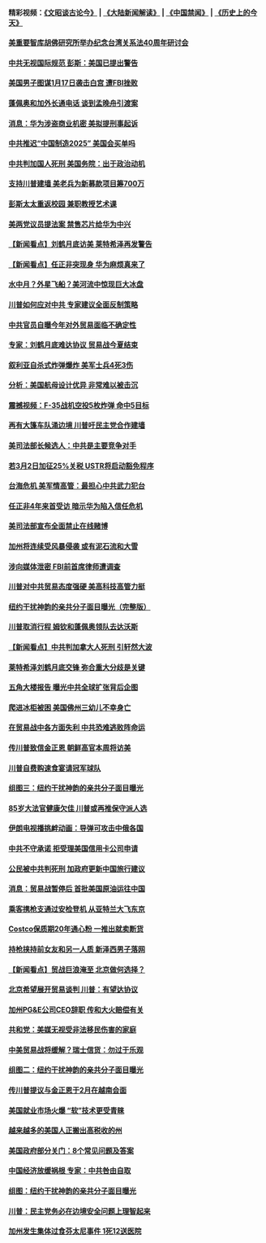 #### 精彩视频：[《文昭谈古论今》](https://github.com/gfw-breaker/wenzhao/blob/master/README.md?t=01170931) | [《大陆新闻解读》](https://github.com/gfw-breaker/ntdtv-comedy/blob/master/README.md?t=01170931) | [《中国禁闻》](https://github.com/gfw-breaker/ntdtv-news/blob/master/README.md?t=01170931) | [《历史上的今天》](https://github.com/gfw-breaker/today-in-history/blob/master/README.md?t=01170931) 

#### [美重要智库胡佛研究所举办纪念台湾关系法40周年研讨会](../pages/nsc412/n10981581.md?t=01170931) 

#### [中共无视国际规范 彭斯：美国已提出警告](../pages/nsc412/n10980891.md?t=01170931) 

#### [美国男子图谋1月17日袭击白宫 遭FBI挫败](../pages/nsc412/n10981236.md?t=01170931) 

#### [蓬佩奥和加外长通电话 谈到孟晚舟引渡案](../pages/nsc412/n10980431.md?t=01170931) 

#### [消息：华为涉盗商业机密 美拟提刑事起诉](../pages/nsc412/n10980593.md?t=01170931) 

#### [中共推迟“中国制造2025” 美国会买单吗](../pages/nsc412/n10980497.md?t=01170931) 

#### [中共判加国人死刑 美国务院：出于政治动机](../pages/nsc412/n10980469.md?t=01170931) 

#### [支持川普建墙 美老兵为新募款项目筹700万](../pages/nsc412/n10980304.md?t=01170931) 

#### [彭斯太太重返校园 兼职教授艺术课](../pages/nsc412/n10980254.md?t=01170931) 

#### [美两党议员提法案 禁售芯片给华为中兴](../pages/nsc412/n10980446.md?t=01170931) 

#### [【新闻看点】刘鹤月底访美 莱特希泽再发警告](../pages/nsc412/n10980237.md?t=01170931) 

#### [【新闻看点】任正非突现身 华为麻烦真来了](../pages/nsc412/n10980235.md?t=01170931) 

#### [水中月？外星飞船？美河流中惊现巨大冰盘](../pages/nsc412/n10980218.md?t=01170931) 

#### [川普如何应对中共 专家建议全面反制策略](../pages/nsc412/n10980184.md?t=01170931) 

#### [中共官员自曝今年对外贸易面临不确定性](../pages/nsc412/n10979984.md?t=01170931) 

#### [专家：刘鹤月底难达协议 贸易战今夏结束](../pages/nsc412/n10979976.md?t=01170931) 

#### [叙利亚自杀式炸弹爆炸 美军士兵4死3伤](../pages/nsc412/n10979913.md?t=01170931) 

#### [分析：美国航母设计优异 非常难以被击沉](../pages/nsc412/n10979292.md?t=01170931) 

#### [震撼视频：F-35战机空投5枚炸弹 命中5目标](../pages/nsc412/n10978711.md?t=01170931) 

#### [再有大篷车队涌边境 川普吁民主党合作建墙](../pages/nsc412/n10978161.md?t=01170931) 

#### [美司法部长候选人：中共是主要竞争对手](../pages/nsc412/n10978457.md?t=01170931) 

#### [若3月2日加征25%关税 USTR将启动豁免程序](../pages/nsc412/n10978421.md?t=01170931) 

#### [台海危机 美军情高管：最担心中共武力犯台](../pages/nsc412/n10978241.md?t=01170931) 

#### [任正非4年来首受访 暗示华为陷入信任危机](../pages/nsc412/n10977688.md?t=01170931) 

#### [美司法部宣布全面禁止在线赌博](../pages/nsc412/n10977967.md?t=01170931) 

#### [加州将连续受风暴侵袭 或有泥石流和大雪](../pages/nsc412/n10978010.md?t=01170931) 

#### [涉向媒体泄密 FBI前首席律师遭调查](../pages/nsc412/n10977862.md?t=01170931) 

#### [川普对中共贸易态度强硬 美高科技高管力挺](../pages/nsc412/n10977844.md?t=01170931) 

#### [纽约干扰神韵的亲共分子面目曝光（完整版）](../pages/nsc412/n10977993.md?t=01170931) 

#### [川普取消行程 姆钦和蓬佩奥领队去达沃斯](../pages/nsc412/n10977828.md?t=01170931) 

#### [【新闻看点】中共判加拿大人死刑 引轩然大波](../pages/nsc412/n10977667.md?t=01170931) 

#### [莱特希泽刘鹤月底交锋 弥合重大分歧是关键](../pages/nsc412/n10977740.md?t=01170931) 

#### [五角大楼报告 曝光中共全球扩张背后企图](../pages/nsc412/n10977657.md?t=01170931) 

#### [爬进冰柜被困 美国佛州三幼儿不幸身亡](../pages/nsc412/n10977384.md?t=01170931) 

#### [在贸易战中各方面失利 中共恐难逃败阵命运](../pages/nsc412/n10977366.md?t=01170931) 

#### [传川普致信金正恩 朝鲜高官本周将访美](../pages/nsc412/n10976756.md?t=01170931) 

#### [川普自费购速食宴请冠军球队](../pages/nsc412/n10976460.md?t=01170931) 

#### [组图三：纽约干扰神韵的亲共分子面目曝光](../pages/nsc412/n10976545.md?t=01170931) 

#### [85岁大法官健康欠佳 川普或再推保守派人选](../pages/nsc412/n10975835.md?t=01170931) 

#### [伊朗电视播挑衅动画：导弹可攻击中俄各国](../pages/nsc412/n10976504.md?t=01170931) 

#### [中共不守承诺 拒受理美国信用卡公司申请](../pages/nsc412/n10975605.md?t=01170931) 

#### [公民被中共判死刑 加政府更新中国旅行建议](../pages/nsc412/n10976159.md?t=01170931) 

#### [消息：贸易战暂停后 首批美国原油运往中国](../pages/nsc412/n10976142.md?t=01170931) 

#### [乘客携枪支通过安检登机 从亚特兰大飞东京](../pages/nsc412/n10975819.md?t=01170931) 

#### [Costco保质期20年通心粉 一推出就卖断货](../pages/nsc412/n10975844.md?t=01170931) 

#### [持枪挟持前女友和另一人质 新泽西男子落网](../pages/nsc412/n10975726.md?t=01170931) 

#### [【新闻看点】贸战巨浪淹至 北京做何选择？](../pages/nsc412/n10975303.md?t=01170931) 

#### [北京希望展开贸易谈判 川普：有望达协议](../pages/nsc412/n10975474.md?t=01170931) 

#### [加州PG&E公司CEO辞职 传和大火赔偿有关](../pages/nsc412/n10975352.md?t=01170931) 

#### [共和党：美媒无视受非法移民伤害的家庭](../pages/nsc412/n10975305.md?t=01170931) 

#### [中美贸易战将缓解？瑞士信货：勿过于乐观](../pages/nsc412/n10975237.md?t=01170931) 

#### [组图二：纽约干扰神韵的亲共分子面目曝光](../pages/nsc412/n10974621.md?t=01170931) 

#### [传川普提议与金正恩于2月在越南会面](../pages/nsc412/n10974214.md?t=01170931) 

#### [美国就业市场火爆 “软”技术更受青睐](../pages/nsc412/n10973213.md?t=01170931) 

#### [越来越多的美国人正搬出高税收的州](../pages/nsc412/n10973199.md?t=01170931) 

#### [美国政府部分关门：8个常见问题及答案](../pages/nsc412/n10973004.md?t=01170931) 

#### [中国经济放缓祸根 专家：中共咎由自取](../pages/nsc412/n10973083.md?t=01170931) 

#### [组图：纽约干扰神韵的亲共分子面目曝光](../pages/nsc412/n10972801.md?t=01170931) 

#### [川普：民主党务必在边境安全问题上理智起来](../pages/nsc412/n10972922.md?t=01170931) 

#### [加州发生集体过食芬太尼事件 1死12送医院](../pages/nsc412/n10972695.md?t=01170931) 


